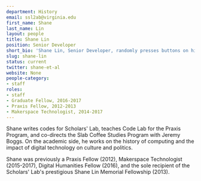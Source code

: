 ```yaml
---
department: History
email: ssl2ab@virginia.edu
first_name: Shane
last_name: Lin
layout: people
title: Shane Lin
position: Senior Developer
short_bio: 'Shane Lin, Senior Developer, randomly presses buttons on his keyboard, but we live in a universe where this results in mostly compilable code.'
slug: shane-lin
status: current
twitter: shane-et-al
website: None
people-category:
- staff
roles:
- staff
- Graduate Fellow, 2016-2017
- Praxis Fellow, 2012-2013
- Makerspace Technologist, 2014-2017
---
```


Shane writes codes for Scholars' Lab, teaches Code Lab for the Praxis Program, and co-directs the Slab Coffee Studies Program with Jeremy Boggs. On the academic side, he works on the history of computing and the impact of digital technology on culture and politics.

Shane was previously a Praxis Fellow (2012), Makerspace Technologist (2015-2017), Digital Humanities Fellow (2016), and the sole recipient of the Scholars' Lab's prestigious Shane Lin Memorial Fellowship (2013).